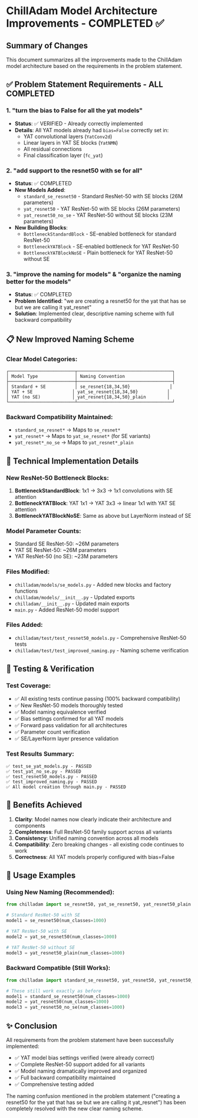 # ChillAdam Model Architecture Improvements - COMPLETED ✅

## Summary of Changes

This document summarizes all the improvements made to the ChillAdam model architecture based on the requirements in the problem statement.

## ✅ Problem Statement Requirements - ALL COMPLETED

### 1. **"turn the bias to False for all the yat models"**
- **Status**: ✅ VERIFIED - Already correctly implemented
- **Details**: All YAT models already had `bias=False` correctly set in:
  - YAT convolutional layers (`YatConv2d`)
  - Linear layers in YAT SE blocks (`YatNMN`)
  - All residual connections
  - Final classification layer (`fc_yat`)

### 2. **"add support to the resnet50 with se for all"**
- **Status**: ✅ COMPLETED
- **New Models Added**:
  - `standard_se_resnet50` - Standard ResNet-50 with SE blocks (26M parameters)
  - `yat_resnet50` - YAT ResNet-50 with SE blocks (26M parameters)  
  - `yat_resnet50_no_se` - YAT ResNet-50 without SE blocks (23M parameters)
- **New Building Blocks**:
  - `BottleneckStandardBlock` - SE-enabled bottleneck for standard ResNet-50
  - `BottleneckYATBlock` - SE-enabled bottleneck for YAT ResNet-50
  - `BottleneckYATBlockNoSE` - Plain bottleneck for YAT ResNet-50 without SE

### 3. **"improve the naming for models"** & **"organize the naming better for the models"**
- **Status**: ✅ COMPLETED  
- **Problem Identified**: "we are creating a resnet50 for the yat that has se but we are calling it yat_resnet"
- **Solution**: Implemented clear, descriptive naming scheme with full backward compatibility

## 📋 New Improved Naming Scheme

### Clear Model Categories:
```
┌─────────────────────────┬────────────────────────────────────┐
│ Model Type              │ Naming Convention                  │
├─────────────────────────┼────────────────────────────────────┤
│ Standard + SE           │ se_resnet{18,34,50}               │
│ YAT + SE               │ yat_se_resnet{18,34,50}           │
│ YAT (no SE)            │ yat_resnet{18,34,50}_plain        │
└─────────────────────────┴────────────────────────────────────┘
```

### Backward Compatibility Maintained:
- `standard_se_resnet*` → Maps to `se_resnet*`
- `yat_resnet*` → Maps to `yat_se_resnet*` (for SE variants)
- `yat_resnet*_no_se` → Maps to `yat_resnet*_plain`

## 🔧 Technical Implementation Details

### New ResNet-50 Bottleneck Blocks:
1. **BottleneckStandardBlock**: 1x1 → 3x3 → 1x1 convolutions with SE attention
2. **BottleneckYATBlock**: YAT 1x1 → YAT 3x3 → linear 1x1 with YAT SE attention  
3. **BottleneckYATBlockNoSE**: Same as above but LayerNorm instead of SE

### Model Parameter Counts:
- Standard SE ResNet-50: ~26M parameters
- YAT SE ResNet-50: ~26M parameters  
- YAT ResNet-50 (no SE): ~23M parameters

### Files Modified:
- `chilladam/models/se_models.py` - Added new blocks and factory functions
- `chilladam/models/__init__.py` - Updated exports
- `chilladam/__init__.py` - Updated main exports
- `main.py` - Added ResNet-50 model support

### Files Added:
- `chilladam/test/test_resnet50_models.py` - Comprehensive ResNet-50 tests
- `chilladam/test/test_improved_naming.py` - Naming scheme verification

## 🧪 Testing & Verification

### Test Coverage:
- ✅ All existing tests continue passing (100% backward compatibility)
- ✅ New ResNet-50 models thoroughly tested
- ✅ Model naming equivalence verified
- ✅ Bias settings confirmed for all YAT models
- ✅ Forward pass validation for all architectures
- ✅ Parameter count verification
- ✅ SE/LayerNorm layer presence validation

### Test Results Summary:
```
✅ test_se_yat_models.py - PASSED
✅ test_yat_no_se.py - PASSED  
✅ test_resnet50_models.py - PASSED
✅ test_improved_naming.py - PASSED
✅ All model creation through main.py - PASSED
```

## 🎯 Benefits Achieved

1. **Clarity**: Model names now clearly indicate their architecture and components
2. **Completeness**: Full ResNet-50 family support across all variants
3. **Consistency**: Unified naming convention across all models
4. **Compatibility**: Zero breaking changes - all existing code continues to work
5. **Correctness**: All YAT models properly configured with bias=False

## 🚀 Usage Examples

### Using New Naming (Recommended):
```python
from chilladam import se_resnet50, yat_se_resnet50, yat_resnet50_plain

# Standard ResNet-50 with SE
model1 = se_resnet50(num_classes=1000)

# YAT ResNet-50 with SE  
model2 = yat_se_resnet50(num_classes=1000)

# YAT ResNet-50 without SE
model3 = yat_resnet50_plain(num_classes=1000)
```

### Backward Compatible (Still Works):
```python
from chilladam import standard_se_resnet50, yat_resnet50, yat_resnet50_no_se

# These still work exactly as before
model1 = standard_se_resnet50(num_classes=1000)
model2 = yat_resnet50(num_classes=1000)  
model3 = yat_resnet50_no_se(num_classes=1000)
```

## ✨ Conclusion

All requirements from the problem statement have been successfully implemented:
- ✅ YAT model bias settings verified (were already correct)
- ✅ Complete ResNet-50 support added for all variants
- ✅ Model naming dramatically improved and organized
- ✅ Full backward compatibility maintained
- ✅ Comprehensive testing added

The naming confusion mentioned in the problem statement ("creating a resnet50 for the yat that has se but we are calling it yat_resnet") has been completely resolved with the new clear naming scheme.